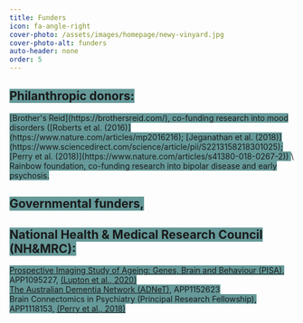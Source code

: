 ```yaml
---
title: Funders
icon: fa-angle-right
cover-photo: /assets/images/homepage/newy-vinyard.jpg 
cover-photo-alt: funders
auto-header: none
order: 5
---
```



## <span style="background-color:#669999;">Philanthropic donors:</span>
<span style="background-color:#669999;">
  [Brother's Reid](https://brothersreid.com/), co-funding research into mood disorders ([Roberts et al. (2016)](https://www.nature.com/articles/mp2016216);
[Jeganathan et al. (2018)](https://www.sciencedirect.com/science/article/pii/S2213158218301025);
[Perry et al. (2018)](https://www.nature.com/articles/s41380-018-0267-2)) </span>
\
<span style="background-color:#669999;">Rainbow foundation, co-funding research into bipolar disease and early psychosis. </span>

## <span style="background-color:#669999;">Governmental funders, </span>
## <span style="background-color:#669999;">National Health & Medical Research Council (NH&MRC):</span>
<span style="background-color:#669999;">[Prospective Imaging Study of Ageing: Genes, Brain and Behaviour (PISA)](https://www.qimrberghofer.edu.au/study/prospective-imaging-study-of-ageing), APP1095227,
[(Lupton et al., 2020)](https://www.medrxiv.org/content/10.1101/2020.05.04.20091140v2)</span>
\
<span style="background-color:#669999;">[The Australian Dementia Network (ADNeT)](https://www.australiandementianetwork.org.au/), APP1152623 </span>
\
<span style="background-color:#669999;">Brain Connectomics in Psychiatry (Principal Research Fellowship), APP1118153, [(Perry et al., 2018)](https://www.nature.com/articles/s41380-018-0267-2)</span>

